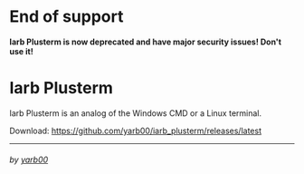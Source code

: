 # End of support

**Iarb Plusterm is now deprecated and have major security issues! Don't use it!**

# Iarb Plusterm

Iarb Plusterm is an analog of the Windows CMD or a Linux terminal.

Download: https://github.com/yarb00/iarb_plusterm/releases/latest

---

###### by [yarb00](https://github.com/yarb00)
